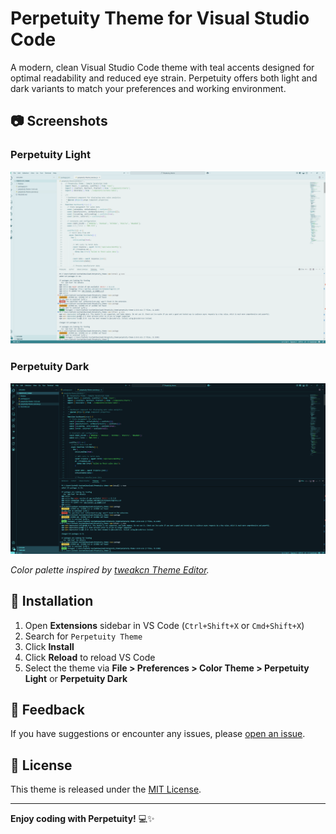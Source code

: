 # Perpetuity Theme for Visual Studio Code

A modern, clean Visual Studio Code theme with teal accents designed for optimal readability and reduced eye strain. Perpetuity offers both light and dark variants to match your preferences and working environment.

## 📷 Screenshots

### Perpetuity Light
![Perpetuity Light Theme Screenshot](./images/Light_theme.png)

### Perpetuity Dark
![Perpetuity Dark Theme Screenshot](./images/dark_theme.png)

*Color palette inspired by [tweakcn Theme Editor](https://tweakcn.com/editor/theme).*

## 🚀 Installation

1. Open **Extensions** sidebar in VS Code (`Ctrl+Shift+X` or `Cmd+Shift+X`)
2. Search for `Perpetuity Theme`
3. Click **Install**
4. Click **Reload** to reload VS Code
5. Select the theme via **File > Preferences > Color Theme > Perpetuity Light** or **Perpetuity Dark**

## 📝 Feedback

If you have suggestions or encounter any issues, please [open an issue](https://github.com/yourusername/perpetuity-theme/issues).

## 📜 License

This theme is released under the [MIT License](LICENSE).

---

**Enjoy coding with Perpetuity!** 💻✨
